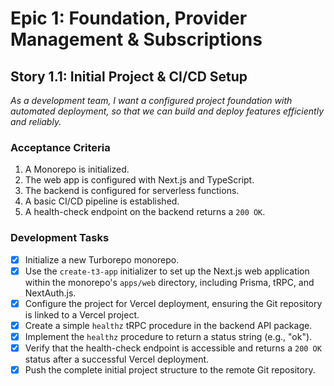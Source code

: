 # Epic 1: Foundation, Provider Management & Subscriptions
## Story 1.1: Initial Project & CI/CD Setup

*As a development team, I want a configured project foundation with automated deployment, so that we can build and deploy features efficiently and reliably.*

### Acceptance Criteria
1. A Monorepo is initialized.
2. The web app is configured with Next.js and TypeScript.
3. The backend is configured for serverless functions.
4. A basic CI/CD pipeline is established.
5. A health-check endpoint on the backend returns a `200 OK`.

### Development Tasks
- [x] Initialize a new Turborepo monorepo.
- [x] Use the `create-t3-app` initializer to set up the Next.js web application within the monorepo's `apps/web` directory, including Prisma, tRPC, and NextAuth.js.
- [x] Configure the project for Vercel deployment, ensuring the Git repository is linked to a Vercel project.
- [x] Create a simple `healthz` tRPC procedure in the backend API package.
- [x] Implement the `healthz` procedure to return a status string (e.g., "ok").
- [x] Verify that the health-check endpoint is accessible and returns a `200 OK` status after a successful Vercel deployment.
- [x] Push the complete initial project structure to the remote Git repository.
